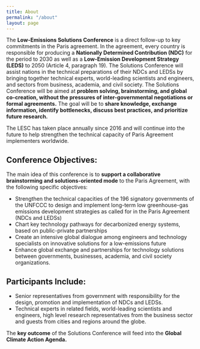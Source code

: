 ```yaml
---
title: About
permalink: "/about"
layout: page
---
```


The __Low-Emissions Solutions Conference__ is a direct follow-up to key commitments in the Paris agreement. In the agreement, every country is responsible for producing a __Nationally Determined Contribution (NDC)__ for the period to 2030 as well as a __Low-Emission Development Strategy (LEDS)__ to 2050 (Article 4, paragraph 19). The Solutions Conference will assist nations in the technical preparations of their NDCs and LEDSs by bringing together technical experts, world-leading scientists and engineers, and sectors from business, academia, and civil society. The Solutions Conference will be aimed at __problem solving, brainstorming, and global co-creation, without the pressures of inter-governmental negotiations or formal agreements.__ The goal will be to __share knowledge, exchange information, identify bottlenecks, discuss best practices, and prioritize future research.__  

The LESC has taken place annually since 2016 and will continue into the future to help strengthen the technical capacity of Paris Agreement implementers worldwide.

## Conference Objectives:

The main idea of this conference is to __support a collaborative brainstorming and solutions-oriented mode__ to the Paris Agreement, with the following specific objectives:    

* Strengthen the technical capacities of the 196 signatory governments of the UNFCCC to design and implement long-term low greenhouse-gas emissions development strategies as called for in the Paris Agreement (NDCs and LEDSs)
* Chart key technology pathways for decarbonized energy systems, based on public-private partnerships
* Create an intensive global dialogue among engineers and technology specialists on innovative solutions for a low-emissions future
* Enhance global exchange and partnerships for technology solutions between governments, businesses, academia, and civil society organizations.

## Participants Include:
* Senior representatives from government with responsibility for the design, promotion and implementation of NDCs and LEDSs.
* Technical experts in related fields, world-leading scientists and engineers, high level research representatives from the business sector and guests from cities and regions around the globe.

The __key outcome__ of the Solutions Conference will feed into the __Global Climate Action Agenda.__
